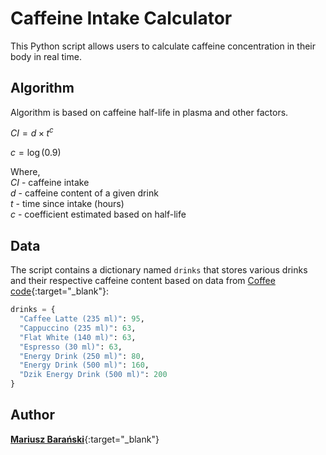 # Caffeine Intake Calculator

This Python script allows users to calculate caffeine concentration in their body in real time.

## Algorithm

Algorithm is based on caffeine half-life in plasma and other factors.


$CI = d \times t^{c}$

$c = \log(0.9)$

Where,\
$CI$ - caffeine intake\
$d$ - caffeine content of a given drink\
$t$ - time since intake (hours)\
$c$ - coefficient estimated based on half-life


## Data

The script contains a dictionary named `drinks` that stores various drinks and their respective caffeine content based on data from [Coffee code](https://www.coffeecode.co.uk){:target="_blank"}:

```python
drinks = {
  "Caffee Latte (235 ml)": 95,
  "Cappuccino (235 ml)": 63,
  "Flat White (140 ml)": 63,
  "Espresso (30 ml)": 63,
  "Energy Drink (250 ml)": 80,
  "Energy Drink (500 ml)": 160,
  "Dzik Energy Drink (500 ml)": 200
}
```
## Author

[**Mariusz Barański**](https://www.linkedin.com/in/mariuszbaranski/){:target="_blank"}